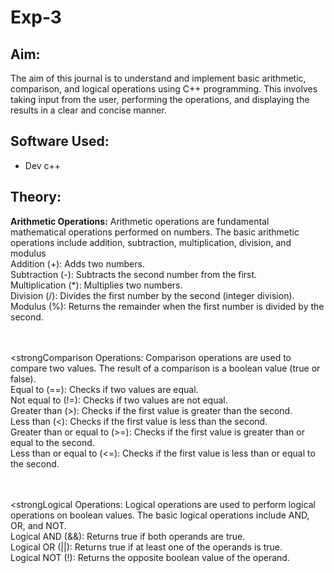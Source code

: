 # Exp-3
## Aim:
The aim of this journal is to understand and implement basic arithmetic, comparison, and logical operations using C++ programming. This involves taking input from the user, performing the operations, and displaying the results in a clear and concise manner.

## Software Used:
- Dev c++

## Theory:
<strong>Arithmetic Operations:</strong>
Arithmetic operations are fundamental mathematical operations performed on numbers. The basic arithmetic operations include addition, subtraction, multiplication, division, and modulus
<br>Addition (+): Adds two numbers.
<br>Subtraction (-): Subtracts the second number from the first.
<br>Multiplication (*): Multiplies two numbers.
<br>Division (/): Divides the first number by the second (integer division).
<br>Modulus (%): Returns the remainder when the first number is divided by the second.

<br><br><strongComparison Operations:</strong>
Comparison operations are used to compare two values. The result of a comparison is a boolean value (true or false).
<br>Equal to (==): Checks if two values are equal.
<br>Not equal to (!=): Checks if two values are not equal.
<br>Greater than (>): Checks if the first value is greater than the second.
<br>Less than (<): Checks if the first value is less than the second.
<br>Greater than or equal to (>=): Checks if the first value is greater than or equal to the second.
<br>Less than or equal to (<=): Checks if the first value is less than or equal to the second.

<br><br><strongLogical Operations:</strong>
Logical operations are used to perform logical operations on boolean values. The basic logical operations include AND, OR, and NOT.
<br>Logical AND (&&): Returns true if both operands are true.
<br>Logical OR (||): Returns true if at least one of the operands is true.
<br>Logical NOT (!): Returns the opposite boolean value of the operand.
